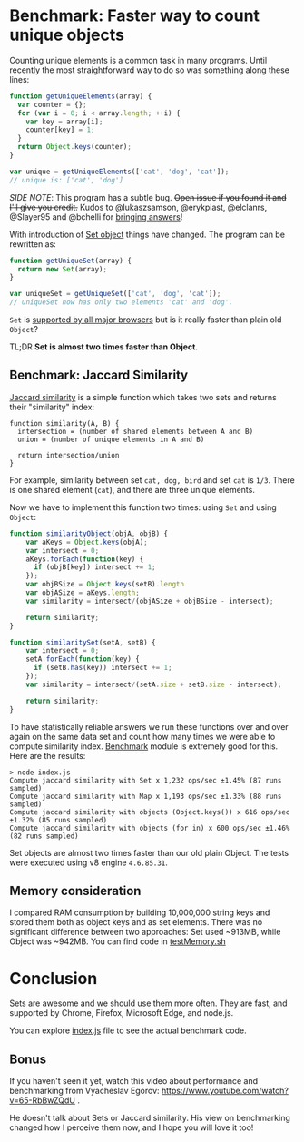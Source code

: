 # Benchmark: Faster way to count unique objects

Counting unique elements is a common task in many programs. 
Until recently the most straightforward way to do so was something along
these lines:

``` js
function getUniqueElements(array) {
  var counter = {};
  for (var i = 0; i < array.length; ++i) {
    var key = array[i];
    counter[key] = 1;
  }
  return Object.keys(counter);
}

var unique = getUniqueElements(['cat', 'dog', 'cat']);
// unique is: ['cat', 'dog']
```

*SIDE NOTE*: This program has a subtle bug. ~~Open issue if you found it and
I'll give you credit.~~ Kudos to @lukaszsamson, @erykpiast, @elclanrs, @Slayer95
and @bchelli for [bringing answers](https://github.com/anvaka/set-vs-object/issues)!

With introduction of [Set object](https://developer.mozilla.org/en-US/docs/Web/JavaScript/Reference/Global_Objects/Set)
things have changed. The program can be rewritten as:

``` js
function getUniqueSet(array) {
  return new Set(array);
}

var uniqueSet = getUniqueSet(['cat', 'dog', 'cat']);
// uniqueSet now has only two elements 'cat' and 'dog'.
```

`Set` is [supported by all major browsers](https://developer.mozilla.org/en-US/docs/Web/JavaScript/Reference/Global_Objects/Set#Browser_compatibility)
but is it really faster than plain old `Object`?

TL;DR **Set is almost two times faster than Object**.

## Benchmark: Jaccard Similarity

[Jaccard similarity](https://en.wikipedia.org/wiki/Jaccard_index) is a simple
function which takes two sets and returns their "similarity" index:

```
function similarity(A, B) {
  intersection = (number of shared elements between A and B)
  union = (number of unique elements in A and B)

  return intersection/union
}
```

For example, similarity between set `cat, dog, bird` and set `cat` is `1/3`.
There is one shared element (`cat`), and there are three unique elements.

Now we have to implement this function two times: using `Set` and using `Object`:

``` js
function similarityObject(objA, objB) {
    var aKeys = Object.keys(objA);
    var intersect = 0;
    aKeys.forEach(function(key) {
      if (objB[key]) intersect += 1;
    });
    var objBSize = Object.keys(setB).length
    var objASize = aKeys.length;
    var similarity = intersect/(objASize + objBSize - intersect);

    return similarity;
}

function similaritySet(setA, setB) {
    var intersect = 0;
    setA.forEach(function(key) {
      if (setB.has(key)) intersect += 1;
    });
    var similarity = intersect/(setA.size + setB.size - intersect);

    return similarity;
}
```

To have statistically reliable answers we run these functions over
and over again on the same data set and count how many times we were able to
compute similarity index. [Benchmark](https://www.npmjs.com/package/benchmark)
module is extremely good for this. Here are the results:

```
> node index.js
Compute jaccard similarity with Set x 1,232 ops/sec ±1.45% (87 runs sampled)
Compute jaccard similarity with Map x 1,193 ops/sec ±1.33% (88 runs sampled)
Compute jaccard similarity with objects (Object.keys()) x 616 ops/sec ±1.32% (85 runs sampled)
Compute jaccard similarity with objects (for in) x 600 ops/sec ±1.46% (82 runs sampled)
```

Set objects are almost two times faster than our old plain Object. The tests
were executed using v8 engine `4.6.85.31`.

## Memory consideration

I compared RAM consumption by building 10,000,000 string keys and stored them
both as object keys and as set elements. There was no significant difference
between two approaches: Set used ~913MB, while Object was ~942MB. You can
find code in [testMemory.sh](https://github.com/anvaka/set-vs-object/blob/master/testMemory.sh)

# Conclusion

Sets are awesome and we should use them more often. They are fast, and supported
by Chrome, Firefox, Microsoft Edge, and node.js.

You can explore [index.js](https://github.com/anvaka/set-vs-object/blob/master/index.js)
file to see the actual benchmark code.

## Bonus

If you haven't seen it yet, watch this video about performance and benchmarking
from Vyacheslav Egorov: https://www.youtube.com/watch?v=65-RbBwZQdU .

He doesn't talk about Sets or Jaccard similarity. His view on benchmarking
changed how I perceive them now, and I hope you will love it too!
